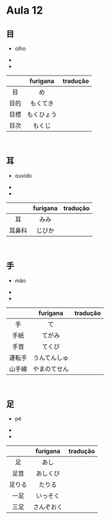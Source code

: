 # Aula 12

## 目
- olho

<ul><li></li><li></li></ul>

|  | furigana | tradução |
|:---:|:---:|:---:|
| 目 | め |  |
| 目的 | もくてき |  |
| 目標 | もくひょう |  |
| 目次 | もくじ |  |

<br>


## 耳
- ouvido

<ul><li></li><li></li></ul>

|  | furigana | tradução |
|:---:|:---:|:---:|
| 耳 | みみ |  |
| 耳鼻科 | じびか |  |

<br>



## 手
- mão

<ul><li></li><li></li></ul>

|  | furigana | tradução |
|:---:|:---:|:---:|
| 手 | て |  |
| 手紙 |てがみ |  |
| 手首 | てくび |  |
| 運転手 | うんてんしゅ |  |
| 山手線 | やまのてせん |  |

<br>


## 足
- pé

<ul><li></li><li></li></ul>

|  | furigana | tradução |
|:---:|:---:|:---:|
| 足 | あし |  |
| 足首 | あしくび |  |
| 足りる | たりる |  |
| 一足 | いっそく |  |
| 三足 | さんぞおく |  |